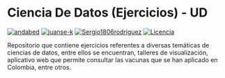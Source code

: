 # Ciencia De  Datos (Ejercicios) - UD

[![andabed](https://img.shields.io/badge/andabed-github-success)](https://github.com/andabed)
[![juanse-k](https://img.shields.io/badge/juanse--k-github-success)](https://github.com/juanse-k)
[![Sergio1806rodriguez](https://img.shields.io/badge/Sergio1806rodriguez-github-success)](https://github.com/Sergio1806rodriguez)
[![Licencia](https://img.shields.io/badge/Licencia-GPL%203.0-blue)](https://www.gnu.org/licenses/gpl-3.0.html)

Repositorio que contiene ejercicios referentes a diversas temáticas de ciencias de datos, entre ellos se encuentran, talleres de visualización, aplicativo web que permite consultar las vacunas que se han aplicado en Colombia, entre otros.
